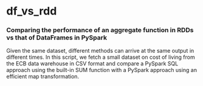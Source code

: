 # df_vs_rdd
### Comparing the performance of an aggregate function in RDDs vs that of DataFrames in PySpark

Given the same dataset, different methods can arrive at the same output in different times. In this script, we fetch a small dataset on cost of living from the ECB data warehouse in CSV format and compare a PySpark SQL approach using the built-in SUM function with a PySpark approach using an efficient map transformation. 
